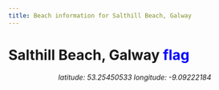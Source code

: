```yaml
---
title: Beach information for Salthill Beach, Galway
---
```

# Salthill Beach, Galway <span class="material-icons" style="color: blue;">flag</span>

<div align="center"><i>latitude: 53.25450533 longitude: -9.09222184</i></div>